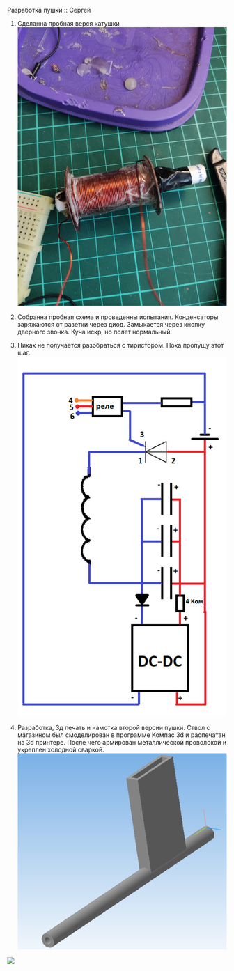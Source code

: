 Разработка пушки :: Сергей

1) Сделанна пробная верся катушки 
![](https://github.com/sergeya884/NANORobotProject/blob/main/common/Gauss/photo/coil_1.jpg)

2) Собранна пробная схема и проведенны испытания. Конденсаторы заряжаются от разетки через диод. Замыкается через кнопку дверного звонка. Куча искр, но полет нормальный. 

3) Никак не получается разобраться с тиристором. Пока пропущу этот шаг.
![](https://github.com/sergeya884/NANORobotProject/blob/main/common/Gauss/photo/scheme.png)

4) Разработка, 3д печать и намотка второй версии пушки. Ствол с магазином был смоделирован в программе Компас 3d и распечатан на 3d принтере. После чего армирован металлической проволокой и укреплен холодной сваркой.
![](https://github.com/sergeya884/NANORobotProject/blob/main/common/Gauss/photo/coil_2.png)

![](https://github.com/sergeya884/NANORobotProject/blob/main/common/Gauss/photo/Auto_load.png)
